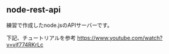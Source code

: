 ## node-rest-api
練習で作成したnode.jsのAPIサーバーです。

下記、チュートリアルを参考
https://www.youtube.com/watch?v=vjf774RKrLc